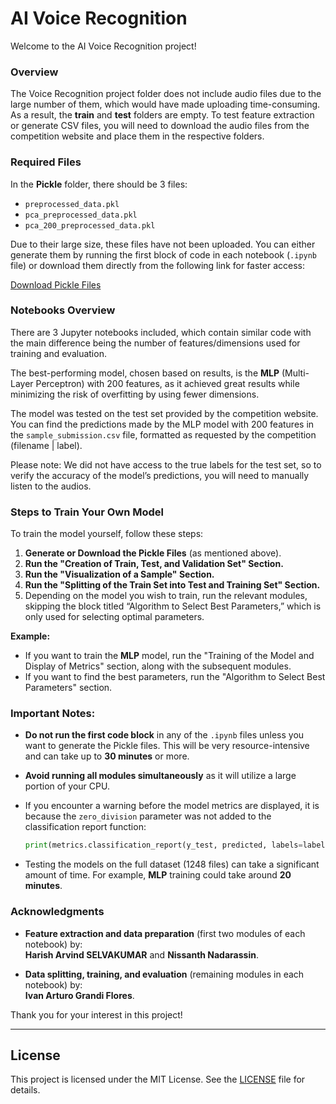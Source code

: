 # AI Voice Recognition

Welcome to the AI Voice Recognition project!

### Overview

The Voice Recognition project folder does not include audio files due to the large number of them, which would have made uploading time-consuming. As a result, the **train** and **test** folders are empty. To test feature extraction or generate CSV files, you will need to download the audio files from the competition website and place them in the respective folders.

### Required Files

In the **Pickle** folder, there should be 3 files:

- `preprocessed_data.pkl`
- `pca_preprocessed_data.pkl`
- `pca_200_preprocessed_data.pkl`

Due to their large size, these files have not been uploaded. You can either generate them by running the first block of code in each notebook (`.ipynb` file) or download them directly from the following link for faster access:

[Download Pickle Files](https://drive.google.com/file/d/1IfGgnKAqnSaO4cKn4eJESAHtgGgrCSzj/view?usp=sharing)

### Notebooks Overview

There are 3 Jupyter notebooks included, which contain similar code with the main difference being the number of features/dimensions used for training and evaluation. 

The best-performing model, chosen based on results, is the **MLP** (Multi-Layer Perceptron) with 200 features, as it achieved great results while minimizing the risk of overfitting by using fewer dimensions.

The model was tested on the test set provided by the competition website. You can find the predictions made by the MLP model with 200 features in the `sample_submission.csv` file, formatted as requested by the competition (filename | label).

Please note: We did not have access to the true labels for the test set, so to verify the accuracy of the model’s predictions, you will need to manually listen to the audios.

### Steps to Train Your Own Model

To train the model yourself, follow these steps:

1. **Generate or Download the Pickle Files** (as mentioned above).
2. **Run the "Creation of Train, Test, and Validation Set" Section.**
3. **Run the "Visualization of a Sample" Section.**
4. **Run the "Splitting of the Train Set into Test and Training Set" Section.**
5. Depending on the model you wish to train, run the relevant modules, skipping the block titled “Algorithm to Select Best Parameters,” which is only used for selecting optimal parameters.

**Example:** 
- If you want to train the **MLP** model, run the "Training of the Model and Display of Metrics" section, along with the subsequent modules. 
- If you want to find the best parameters, run the "Algorithm to Select Best Parameters" section.

### Important Notes:

- **Do not run the first code block** in any of the `.ipynb` files unless you want to generate the Pickle files. This will be very resource-intensive and can take up to **30 minutes** or more.
- **Avoid running all modules simultaneously** as it will utilize a large portion of your CPU.
- If you encounter a warning before the model metrics are displayed, it is because the `zero_division` parameter was not added to the classification report function:

  ```python
  print(metrics.classification_report(y_test, predicted, labels=labels_to_include, zero_division=0))
  ```

- Testing the models on the full dataset (1248 files) can take a significant amount of time. For example, **MLP** training could take around **20 minutes**.

### Acknowledgments

- **Feature extraction and data preparation** (first two modules of each notebook) by:  
  **Harish Arvind SELVAKUMAR** and **Nissanth Nadarassin**.
  
- **Data splitting, training, and evaluation** (remaining modules in each notebook) by:  
  **Ivan Arturo Grandi Flores**.

Thank you for your interest in this project!

---

## License

This project is licensed under the MIT License. See the [LICENSE](https://github.com/Harish-Arvind/AI-Voice-recognition/blob/main/AI%20Voice%20recognition/LICENSE) file for details.
